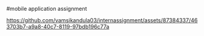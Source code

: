 #mobile application assignment

https://github.com/vamsikandula03/internassignment/assets/87384337/463703b7-a9a8-40c7-8119-97bdb196c77a

